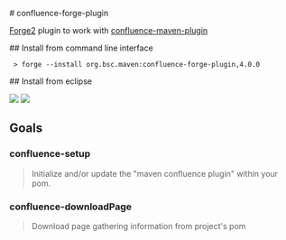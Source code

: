 
# confluence-forge-plugin

[Forge2](https://github.com/forge/core#jboss-forge-20) plugin to work with [confluence-maven-plugin](https://code.google.com/p/maven-confluence-plugin/)

## Install from command line interface

`` > forge --install org.bsc.maven:confluence-forge-plugin,4.0.0``

## Install from eclipse

<img src="https://raw.github.com/bsorrentino/maven-confluence-reporting-plugin/v4/confluence-forge-plugin/src/site/install-addon-1.png">
<img src="https://raw.github.com/bsorrentino/maven-confluence-reporting-plugin/v4/confluence-forge-plugin/src/site/install-addon-2.png">

## Goals

### confluence-setup

> Initialize and/or update the "maven confluence plugin" within your pom.

### confluence-downloadPage

> Download page gathering information from project's pom
